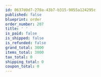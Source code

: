 ```yaml
---
id: 0637d0d7-278a-43b7-b315-9055a124295c
published: false
blueprint: order
order_number: 207
title: ' '
is_paid: false
is_shipped: false
is_refunded: false
grand_total: 3000
items_total: 3000
tax_total: 0
shipping_total: 0
coupon_total: 0
---
```

